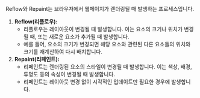 Reflow와 Repaint는 브라우저에서 웹페이지가 렌더링될 때 발생하는 프로세스입니다.

1. **Reflow(리플로우):**
    - 리플로우는 레이아웃이 변경될 때 발생합니다. 이는 요소의 크기나 위치가 변경될 때, 또는 새로운 요소가 추가될 때 발생합니다.
    - 예를 들어, 요소의 크기가 변경되면 해당 요소와 관련된 다른 요소들의 위치와 크기를 재계산하여 다시 배치합니다.
2. **Repaint(리페인트):**
    - 리페인트는 렌더링된 요소의 스타일이 변경될 때 발생합니다. 이는 색상, 배경, 투명도 등의 속성이 변경될 때 발생합니다.
    - 리페인트는 레이아웃 변경 없이 시각적인 업데이트만 필요한 경우에 발생합니다.
